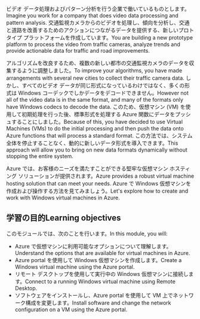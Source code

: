 <span data-ttu-id="dbb26-101">ビデオ データ処理およびパターン分析を行う企業で働いているものとします。</span><span class="sxs-lookup"><span data-stu-id="dbb26-101">Imagine you work for a company that does video data processing and pattern analysis.</span></span> <span data-ttu-id="dbb26-102">交通監視カメラからのビデオを処理し、傾向を分析し、交通と道路を改善するためのアクションにつながるデータを提供する、新しいプロトタイプ プラットフォームを作成しています。</span><span class="sxs-lookup"><span data-stu-id="dbb26-102">You are building a new prototype platform to process the video from traffic cameras, analyze trends and provide actionable data for traffic and road improvements.</span></span> 

<span data-ttu-id="dbb26-103">アルゴリズムを改良するため、複数の新しい都市の交通監視カメラのデータを収集するように調整しました。</span><span class="sxs-lookup"><span data-stu-id="dbb26-103">To improve your algorithms, you have made arrangements with several new cities to collect their traffic camera data.</span></span> <span data-ttu-id="dbb26-104">しかし、すべてのビデオ データが同じ形式になっているわけではなく、多くの形式は Windows コーデックでしかデータをデコードできません。</span><span class="sxs-lookup"><span data-stu-id="dbb26-104">However not all of the video data is in the same format, and many of the formats only have Windows codecs to decode the data.</span></span> <span data-ttu-id="dbb26-105">このため、仮想マシン (VM) を使用して初期処理を行った後、標準形式を処理する Azure 関数にデータをプッシュすることにしました。</span><span class="sxs-lookup"><span data-stu-id="dbb26-105">Because of this, you have decided to use Virtual Machines (VMs) to do the initial processing and then push the data onto Azure functions that will process a standard format.</span></span> <span data-ttu-id="dbb26-106">この方法では、システム全体を停止することなく、動的に新しいデータ形式を導入できます。</span><span class="sxs-lookup"><span data-stu-id="dbb26-106">This approach will allow you to bring on new data formats dynamically without stopping the entire system.</span></span>

<span data-ttu-id="dbb26-107">Azure では、お客様のニーズを満たすことができる堅牢な仮想マシン ホスティング ソリューションが提供されます。</span><span class="sxs-lookup"><span data-stu-id="dbb26-107">Azure provides a robust virtual machine hosting solution that can meet your needs.</span></span> <span data-ttu-id="dbb26-108">Azure で Windows 仮想マシンを作成および操作する方法を見てみましょう。</span><span class="sxs-lookup"><span data-stu-id="dbb26-108">Let's explore how to create and work with Windows virtual machines in Azure.</span></span>

## <a name="learning-objectives"></a><span data-ttu-id="dbb26-109">学習の目的</span><span class="sxs-lookup"><span data-stu-id="dbb26-109">Learning objectives</span></span>

<span data-ttu-id="dbb26-110">このモジュールでは、次のことを行います。</span><span class="sxs-lookup"><span data-stu-id="dbb26-110">In this module, you will:</span></span>

- <span data-ttu-id="dbb26-111">Azure で仮想マシンに利用可能なオプションについて理解します。</span><span class="sxs-lookup"><span data-stu-id="dbb26-111">Understand the options that are available for virtual machines in Azure.</span></span>
- <span data-ttu-id="dbb26-112">Azure portal を使用して Windows 仮想マシンを作成します。</span><span class="sxs-lookup"><span data-stu-id="dbb26-112">Create a Windows virtual machine using the Azure portal.</span></span>
- <span data-ttu-id="dbb26-113">リモート デスクトップを使用して実行中の Windows 仮想マシンに接続します。</span><span class="sxs-lookup"><span data-stu-id="dbb26-113">Connect to a running Windows virtual machine using Remote Desktop.</span></span>
- <span data-ttu-id="dbb26-114">ソフトウェアをインストールし、Azure portal を使用して VM 上でネットワーク構成を変更します。</span><span class="sxs-lookup"><span data-stu-id="dbb26-114">Install software and change the network configuration on a VM using the Azure portal.</span></span>